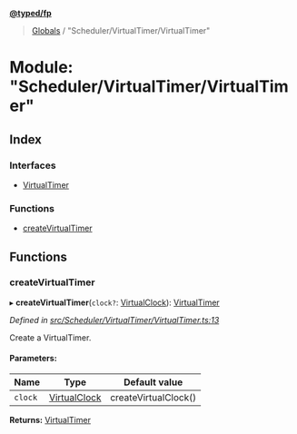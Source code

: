 **[@typed/fp](../README.md)**

> [Globals](../globals.md) / "Scheduler/VirtualTimer/VirtualTimer"

# Module: "Scheduler/VirtualTimer/VirtualTimer"

## Index

### Interfaces

* [VirtualTimer](../interfaces/_scheduler_virtualtimer_virtualtimer_.virtualtimer.md)

### Functions

* [createVirtualTimer](_scheduler_virtualtimer_virtualtimer_.md#createvirtualtimer)

## Functions

### createVirtualTimer

▸ **createVirtualTimer**(`clock?`: [VirtualClock](../interfaces/_scheduler_virtualtimer_virtualclock_.virtualclock.md)): [VirtualTimer](../interfaces/_scheduler_virtualtimer_virtualtimer_.virtualtimer.md)

*Defined in [src/Scheduler/VirtualTimer/VirtualTimer.ts:13](https://github.com/TylorS/typed-fp/blob/6ccb290/src/Scheduler/VirtualTimer/VirtualTimer.ts#L13)*

Create a VirtualTimer.

#### Parameters:

Name | Type | Default value |
------ | ------ | ------ |
`clock` | [VirtualClock](../interfaces/_scheduler_virtualtimer_virtualclock_.virtualclock.md) | createVirtualClock() |

**Returns:** [VirtualTimer](../interfaces/_scheduler_virtualtimer_virtualtimer_.virtualtimer.md)
